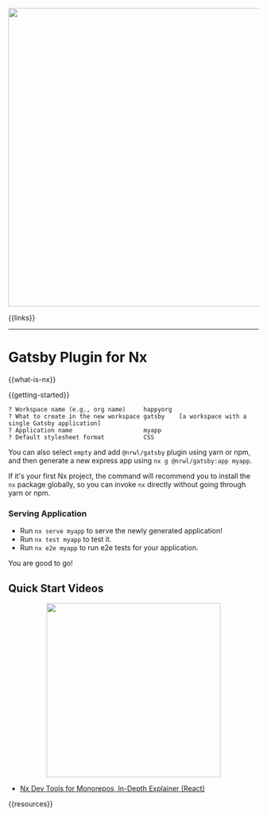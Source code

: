 <p style="text-align: center;"><img src="https://raw.githubusercontent.com/nrwl/nx/master/images/nx-gatsby.png" width="600"></p>

{{links}}

<hr>

# Gatsby Plugin for Nx

{{what-is-nx}}

{{getting-started}}

```
? Workspace name (e.g., org name)     happyorg
? What to create in the new workspace gatsby    [a workspace with a single Gatsby application]
? Application name                    myapp
? Default stylesheet format           CSS
```

You can also select `empty` and add `@nrwl/gatsby` plugin using yarn or npm, and then generate a new express app using `nx g @nrwl/gatsby:app myapp`.

If it's your first Nx project, the command will recommend you to install the `nx` package globally, so you can invoke `nx` directly without going through yarn or npm.

### Serving Application

- Run `nx serve myapp` to serve the newly generated application!
- Run `nx test myapp` to test it.
- Run `nx e2e myapp` to run e2e tests for your application.

You are good to go!

## Quick Start Videos

<a href="https://www.youtube.com/watch?v=E188J7E_MDU" target="_blank">
<p style="text-align: center;"><img src="https://raw.githubusercontent.com/nrwl/nx/master/images/nx-react-video.png" width="350"></p>
</a>

- [Nx Dev Tools for Monorepos, In-Depth Explainer (React)](https://www.youtube.com/watch?v=jCf92IyR-GE)

{{resources}}
